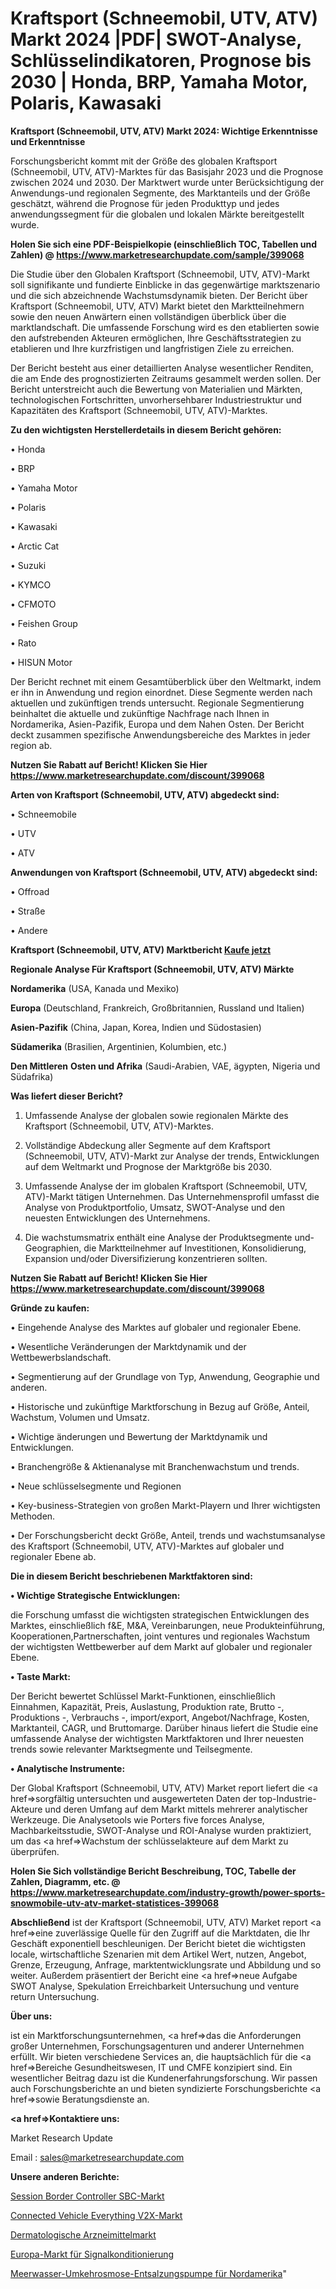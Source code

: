 # Kraftsport (Schneemobil, UTV, ATV) Markt 2024 |PDF| SWOT-Analyse, Schlüsselindikatoren, Prognose bis 2030 | Honda, BRP, Yamaha Motor, Polaris, Kawasaki

<strong>Kraftsport (Schneemobil, UTV, ATV) Markt 2024: Wichtige Erkenntnisse und Erkenntnisse</strong>

Forschungsbericht kommt mit der Größe des globalen Kraftsport (Schneemobil, UTV, ATV)-Marktes für das Basisjahr 2023 und die Prognose zwischen 2024 und 2030. Der Marktwert wurde unter Berücksichtigung der Anwendungs-und regionalen Segmente, des Marktanteils und der Größe geschätzt, während die Prognose für jeden Produkttyp und jedes anwendungssegment für die globalen und lokalen Märkte bereitgestellt wurde.

<strong>Holen Sie sich eine PDF-Beispielkopie (einschließlich TOC, Tabellen und Zahlen) @
</strong><strong><a href=https://www.marketresearchupdate.com/sample/399068><strong>https://www.marketresearchupdate.com/sample/399068</u></font></a></strong></strong>

Die Studie über den Globalen Kraftsport (Schneemobil, UTV, ATV)-Markt soll signifikante und fundierte Einblicke in das gegenwärtige marktszenario und die sich abzeichnende Wachstumsdynamik bieten. Der Bericht über Kraftsport (Schneemobil, UTV, ATV) Markt bietet den Marktteilnehmern sowie den neuen Anwärtern einen vollständigen überblick über die marktlandschaft. Die umfassende Forschung wird es den etablierten sowie den aufstrebenden Akteuren ermöglichen, Ihre Geschäftsstrategien zu etablieren und Ihre kurzfristigen und langfristigen Ziele zu erreichen.

Der Bericht besteht aus einer detaillierten Analyse wesentlicher Renditen, die am Ende des prognostizierten Zeitraums gesammelt werden sollen. Der Bericht unterstreicht auch die Bewertung von Materialien und Märkten, technologischen Fortschritten, unvorhersehbarer Industriestruktur und Kapazitäten des Kraftsport (Schneemobil, UTV, ATV)-Marktes.

<strong>Zu den wichtigsten Herstellerdetails in diesem Bericht gehören:</strong>

• Honda

• BRP

• Yamaha Motor

• Polaris

• Kawasaki

• Arctic Cat

• Suzuki

• KYMCO

• CFMOTO

• Feishen Group

• Rato

• HISUN Motor

Der Bericht rechnet mit einem Gesamtüberblick über den Weltmarkt, indem er ihn in Anwendung und region einordnet. Diese Segmente werden nach aktuellen und zukünftigen trends untersucht. Regionale Segmentierung beinhaltet die aktuelle und zukünftige Nachfrage nach Ihnen in Nordamerika, Asien-Pazifik, Europa und dem Nahen Osten. Der Bericht deckt zusammen spezifische Anwendungsbereiche des Marktes in jeder region ab.

<strong>Nutzen Sie Rabatt auf Bericht! Klicken Sie Hier
</strong><strong><a href=https://www.marketresearchupdate.com/discount/399068>https://www.marketresearchupdate.com/discount/399068</b></u></font></strong></a>

<strong>Arten von Kraftsport (Schneemobil, UTV, ATV) abgedeckt sind:</strong>

• Schneemobile

• UTV

• ATV

<strong>Anwendungen von Kraftsport (Schneemobil, UTV, ATV) abgedeckt sind:</strong>

• Offroad

• Straße

• Andere

<strong>Kraftsport (Schneemobil, UTV, ATV) Marktbericht <a href=https://www.marketresearchupdate.com/buynow/399068>Kaufe jetzt</a></strong>

<strong>Regionale Analyse Für Kraftsport (Schneemobil, UTV, ATV) Märkte</strong>

<strong>Nordamerika</strong> (USA, Kanada und Mexiko)

<strong>Europa</strong> (Deutschland, Frankreich, Großbritannien, Russland und Italien)

<strong>Asien-Pazifik</strong> (China, Japan, Korea, Indien und Südostasien)

<strong>Südamerika</strong> (Brasilien, Argentinien, Kolumbien, etc.)

<strong>Den Mittleren</strong> <strong>Osten und Afrika</strong> (Saudi-Arabien, VAE, ägypten, Nigeria und Südafrika)

<strong>Was liefert dieser Bericht?</strong>

1. Umfassende Analyse der globalen sowie regionalen Märkte des Kraftsport (Schneemobil, UTV, ATV)-Marktes.

2. Vollständige Abdeckung aller Segmente auf dem Kraftsport (Schneemobil, UTV, ATV)-Markt zur Analyse der trends, Entwicklungen auf dem Weltmarkt und Prognose der Marktgröße bis 2030.

3. Umfassende Analyse der im globalen Kraftsport (Schneemobil, UTV, ATV)-Markt tätigen Unternehmen. Das Unternehmensprofil umfasst die Analyse von Produktportfolio, Umsatz, SWOT-Analyse und den neuesten Entwicklungen des Unternehmens.

4. Die wachstumsmatrix enthält eine Analyse der Produktsegmente und-Geographien, die Marktteilnehmer auf Investitionen, Konsolidierung, Expansion und/oder Diversifizierung konzentrieren sollten.

<strong>Nutzen Sie Rabatt auf Bericht! Klicken Sie Hier
</strong><strong><a href=https://www.marketresearchupdate.com/discount/399068>https://www.marketresearchupdate.com/discount/399068</b></u></font></strong></a>

<strong>Gründe zu kaufen:</strong>

• Eingehende Analyse des Marktes auf globaler und regionaler Ebene.

• Wesentliche Veränderungen der Marktdynamik und der Wettbewerbslandschaft.

• Segmentierung auf der Grundlage von Typ, Anwendung, Geographie und anderen.

• Historische und zukünftige Marktforschung in Bezug auf Größe, Anteil, Wachstum, Volumen und Umsatz.

• Wichtige änderungen und Bewertung der Marktdynamik und Entwicklungen.

• Branchengröße &amp; Aktienanalyse mit Branchenwachstum und trends.

• Neue schlüsselsegmente und Regionen

• Key-business-Strategien von großen Markt-Playern und Ihrer wichtigsten Methoden.

• Der Forschungsbericht deckt Größe, Anteil, trends und wachstumsanalyse des Kraftsport (Schneemobil, UTV, ATV)-Marktes auf globaler und regionaler Ebene ab.

<strong>Die in diesem Bericht beschriebenen Marktfaktoren sind:</strong>

<strong>• Wichtige Strategische Entwicklungen:</strong>

die Forschung umfasst die wichtigsten strategischen Entwicklungen des Marktes, einschließlich f&amp;E, M&amp;A, Vereinbarungen, neue Produkteinführung, Kooperationen,Partnerschaften, joint ventures und regionales Wachstum der wichtigsten Wettbewerber auf dem Markt auf globaler und regionaler Ebene.

<strong>• Taste Markt:</strong>

Der Bericht bewertet Schlüssel Markt-Funktionen, einschließlich Einnahmen, Kapazität, Preis, Auslastung, Produktion rate, Brutto -, Produktions -, Verbrauchs -, import/export, Angebot/Nachfrage, Kosten, Marktanteil, CAGR, und Bruttomarge. Darüber hinaus liefert die Studie eine umfassende Analyse der wichtigsten Marktfaktoren und Ihrer neuesten trends sowie relevanter Marktsegmente und Teilsegmente.

<strong>• Analytische Instrumente:</strong>

Der Global Kraftsport (Schneemobil, UTV, ATV) Market report liefert die <a href=>sorgf</a>ältig untersuchten und ausgewerteten Daten der top-Industrie-Akteure und deren Umfang auf dem Markt mittels mehrerer analytischer Werkzeuge. Die Analysetools wie Porters five forces Analyse, Machbarkeitsstudie, SWOT-Analyse und ROI-Analyse wurden praktiziert, um das <a href=>Wachstum</a> der schlüsselakteure auf dem Markt zu überprüfen.

<strong>Holen Sie Sich vollständige Bericht Beschreibung, TOC, Tabelle der Zahlen, Diagramm, etc. @ </strong><strong><a href=https://www.marketresearchupdate.com/industry-growth/power-sports-snowmobile-utv-atv-market-statistices-399068>https://www.marketresearchupdate.com/industry-growth/power-sports-snowmobile-utv-atv-market-statistices-399068</a></font></strong>

<strong>Abschließend</strong> ist der Kraftsport (Schneemobil, UTV, ATV) Market report <a href=>eine</a> zuverlässige Quelle für den Zugriff auf die Marktdaten, die Ihr Geschäft exponentiell beschleunigen. Der Bericht bietet die wichtigsten locale, wirtschaftliche Szenarien mit dem Artikel Wert, nutzen, Angebot, Grenze, Erzeugung, Anfrage, marktentwicklungsrate und Abbildung und so weiter. Außerdem präsentiert der Bericht eine <a href=>neue</a> Aufgabe SWOT Analyse, Spekulation Erreichbarkeit Untersuchung und venture return Untersuchung.

<strong>Über uns:</strong>

 ist ein Marktforschungsunternehmen, <a href=>das</a> die Anforderungen großer Unternehmen, Forschungsagenturen und anderer Unternehmen erfüllt. Wir bieten verschiedene Services an, die hauptsächlich für die <a href=>Bereiche</a> Gesundheitswesen, IT und CMFE konzipiert sind. Ein wesentlicher Beitrag dazu ist die Kundenerfahrungsforschung. Wir passen auch Forschungsberichte an und bieten syndizierte Forschungsberichte <a href=>sowie</a> Beratungsdienste an.

<strong><a href=>Kontaktiere uns:</a></strong>

Market Research Update

Email : sales@marketresearchupdate.com

<strong>Unsere anderen Berichte:</strong>

<a href=https://www.linkedin.com/pulse/session-border-controller-sbc-market-size-growth-set-surge>Session Border Controller SBC-Markt</a>

<a href=https://www.linkedin.com/pulse/connected-vehicle-everything-v2x-market-analysis-segment>Connected Vehicle Everything V2X-Markt</a>

<a href=https://www.linkedin.com/pulse/dermatology-drug-market-analysis-segment-region>Dermatologische Arzneimittelmarkt</a>

<a href=https://www.linkedin.com/pulse/europe-signal-conditioning-market-analysis-2023>Europa-Markt für Signalkonditionierung</a>

<a href=https://www.linkedin.com/pulse/north-america-seawater-reverse-osmosis-desalination-pump>Meerwasser-Umkehrosmose-Entsalzungspumpe für Nordamerika</a>"
